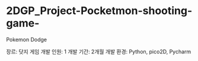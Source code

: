 # 2DGP_Project-Pocketmon-shooting-game-

Pokemon Dodge

장르: 닷지 게임
개발 인원: 1
개발 기간: 2개월
개발 환경: Python, pico2D, Pycharm
